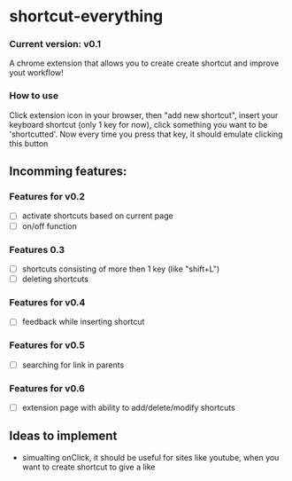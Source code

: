 # shortcut-everything
### Current version: v0.1
A chrome extension that allows you to create create shortcut and improve yout workflow!



### How to use
Click extension icon in your browser, then "add new shortcut", insert your keyboard shortcut (only 1 key for now), click something you want to be 'shortcutted'.
Now every time you press that key, it should emulate clicking this button


## Incomming features:

### Features for v0.2
- [ ] activate shortcuts based on current page
- [ ] on/off function

### Features 0.3
- [ ] shortcuts consisting of more then 1 key (like "shift+L")
- [ ] deleting shortcuts

### Features for v0.4
- [ ] feedback while inserting shortcut

### Features for v0.5
- [ ] searching for link in parents

### Features for v0.6
- [ ] extension page with ability to add/delete/modify shortcuts


## Ideas to implement
- simualting onClick, it should be useful for sites like youtube, when you want to create shortcut to give a like
